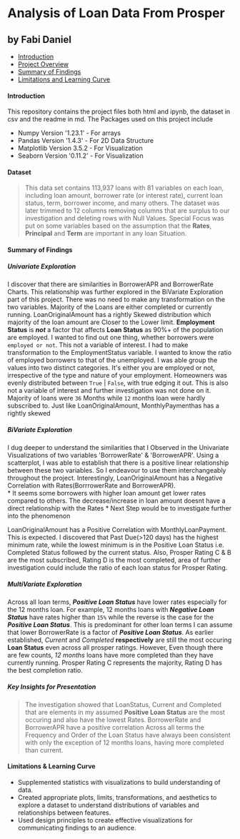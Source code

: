 # Analysis of Loan Data From Prosper
## by Fabi Daniel


<ul>
<li><a href="#intro">Introduction</a></li>
<li><a href="#overview">Project Overview</a></li>
<li><a href="#conclusions">Summary of Findings</a></li>
<li><a href="#ll">Limitations and Learning Curve</a></li>
</ul>

#### Introduction
This repository contains the project files both html and ipynb, the dataset in csv and the readme in md. 
The Packages used on this project include 
* Numpy Version '1.23.1' - For arrays
* Pandas Version '1.4.3' - For 2D Data Structure 
* Matplotlib Version 3.5.2 - For Visualization
* Seaborn Version '0.11.2' - For Visualization 


#### Dataset

> This data set contains 113,937 loans with 81 variables on each loan, including loan amount, borrower rate (or interest rate), current loan status, term, borrower income, and many others. The dataset was later trimmed to 12 columns removing columns that are surplus to our investigation and deleting rows with Null Values.
Special Focus was put on some variables based on the assumption that the **Rates**, **Principal** and **Term** are important in any loan Situation.


#### Summary of Findings

##### Univariate Exploration

I discover that there are similarities in BorrowerAPR and BorrowerRate Charts. This relationship was further explored in the BiVariate Exploration part of this project. There was no need to make any transformation on the two variables. 
Majority of the Loans are either completed or currently running. LoanOriginalAmount has a rightly Skewed distribution which majority of the loan amount are Closer to the Lower limit. **Employment Status** is ***not*** a factor that affects **Loan Status** as 90%+ of the population are employed. I wanted to find out one thing, whether borrowers were `employed or not`. This not a variable of interest. I had to make transformation to the EmploymentStatus variable. I wanted to know the ratio of employed borrowers to that of the unemployed. I was able group the values into two distinct categories. It's either you are employed or not, irrespective of the type and nature of your employment. 
Homeowners was evenly distributed between `True` | `False`, with true edging it out.  This is also not a variable of interest and further investigation was not done on it. Majority of loans were `36` Months while `12` months loan were hardly subscribed to.  Just like LoanOriginalAmount, MonthlyPaymenthas has a rightly skewed


##### BiVariate Exploration

I dug deeper to understand the similarities that I Observed in the Univariate Visualizations of two variables 'BorrowerRate' & 'BorrowerAPR'. Using a scatterplot, I was able to establish that there is a positive linear relationship between these two variables. So I endeavour to use them interchangeably throughout the project.
Interestingly, LoanOriginalAmount has a Negative Correlation with Rates(BorrrowerRate and BorrowerAPR).  
    * It seems some borrowers with higher loan amount get lower rates compared to others. The decrease/increase in loan amount doesnt have a direct relationship with the Rates
    * Next Step would be to investigate further into the phenomenon

LoanOriginalAmount has a Positive Correlation with MonthlyLoanPayment. This is expected. I discovered that Past Due(>120 days) has the highest minimum rate, while the lowest minimum is in the Positive Loan Status i.e. Completed Status followed by the current status.
Also, Prosper Rating C & B are the most subscribed, Rating D is the most completed, area of further investigation could include the ratio of each loan status for Prosper Rating.


##### MultiVariate Exploration

Across all loan terms, ***Positive Loan Status*** have lower rates especially for the 12 months loan. For example, 12 months loans with ***Negative Loan Status*** have rates higher than `15%` while the reverse is the case for the ***Positive Loan Status***. This is predominant for other loan terms
I can assume that lower BorrowerRate is a factor of ***Positive Loan Status***. As earlier established, *Current* and *Completed* **respectively** are still the most occuring **Loan Status** even across all prosper ratings. However, Even though there are few counts, *12 months* loans have more completed than they have currently running. Prosper Rating C represents the majority, Rating D has the best completion ratio.



##### Key Insights for Presentation

> The investigation showed that LoanStatus, Current and Completed that are elements in my assumed **Positive Loan Status** are the most occuring and also have the lowest Rates. BorrowerRate and BorrowerAPR have a positive correlation
Across all terms the Frequency and Order of the Loan Status have always been consistent with only the exception of 12 months loans, having more completed than current.


#### Limitations & Learning Curve

* Supplemented statistics with visualizations to build understanding of data.
* Created appropriate plots, limits, transformations, and aesthetics to explore a dataset to understand distributions of variables and relationships between features.
* Used design principles to create effective visualizations for communicating findings to an audience.
